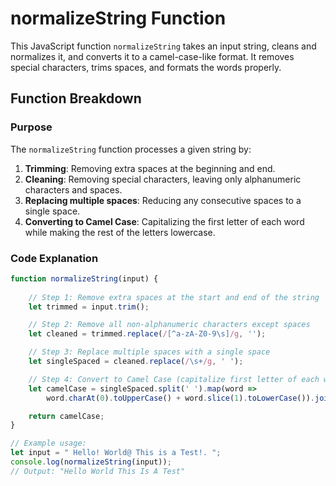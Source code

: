 # normalizeString Function

This JavaScript function `normalizeString` takes an input string, cleans and normalizes it, and converts it to a camel-case-like format. It removes special characters, trims spaces, and formats the words properly.

## Function Breakdown

### Purpose
The `normalizeString` function processes a given string by:
1. **Trimming**: Removing extra spaces at the beginning and end.
2. **Cleaning**: Removing special characters, leaving only alphanumeric characters and spaces.
3. **Replacing multiple spaces**: Reducing any consecutive spaces to a single space.
4. **Converting to Camel Case**: Capitalizing the first letter of each word while making the rest of the letters lowercase.

### Code Explanation

```javascript
function normalizeString(input) {
    
    // Step 1: Remove extra spaces at the start and end of the string
    let trimmed = input.trim();

    // Step 2: Remove all non-alphanumeric characters except spaces
    let cleaned = trimmed.replace(/[^a-zA-Z0-9\s]/g, '');

    // Step 3: Replace multiple spaces with a single space
    let singleSpaced = cleaned.replace(/\s+/g, ' ');

    // Step 4: Convert to Camel Case (capitalize first letter of each word)
    let camelCase = singleSpaced.split(' ').map(word => 
        word.charAt(0).toUpperCase() + word.slice(1).toLowerCase()).join(' ');

    return camelCase;
}

// Example usage:
let input = " Hello! World@ This is a Test!. ";
console.log(normalizeString(input)); 
// Output: "Hello World This Is A Test"